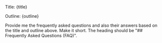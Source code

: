 Title: {title}

Outline: {outline}

Provide me the frequently asked questions and also their answers based on the title and outline above. Make it short. The heading should be  "## Frequently Asked Questions (FAQ)".
